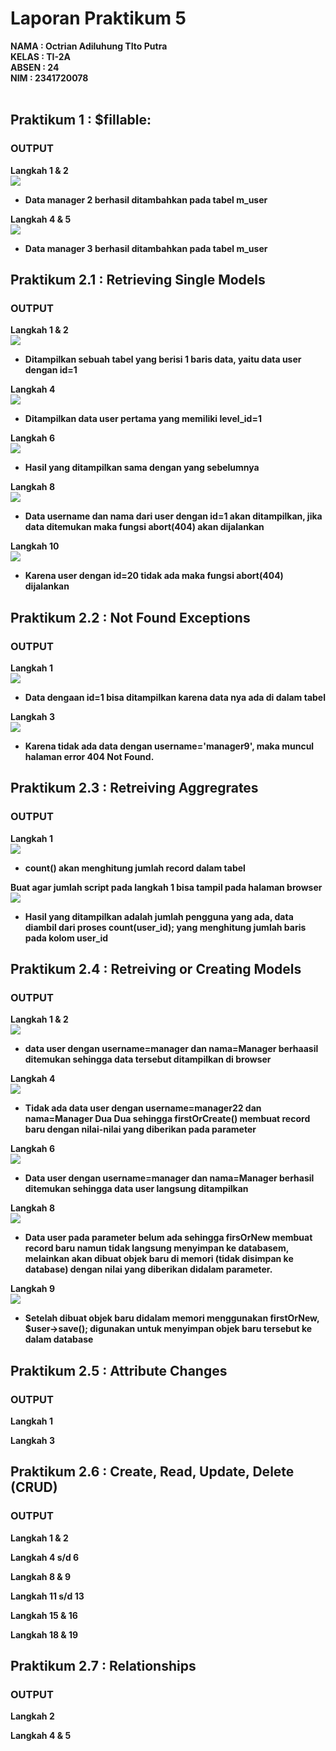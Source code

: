 # Laporan Praktikum 5
<b>NAMA : Octrian Adiluhung TIto Putra<b><br>
<b>KELAS : TI-2A<b><br>
<b>ABSEN : 24<b><br>
<b>NIM : 2341720078<b><br>
<br>

## Praktikum 1 : $fillable:
### OUTPUT
Langkah 1 & 2
<br>
<img src="img/1.1.png">
<br>
- Data manager 2 berhasil ditambahkan pada tabel m_user <br>

Langkah 4 & 5
<br>
<img src="img/1.2.png">
<br>
- Data manager 3 berhasil ditambahkan pada tabel m_user <br>

## Praktikum 2.1 : Retrieving Single Models 
### OUTPUT
Langkah 1 & 2
<br>
<img src="img/2.1.1.png">
<br>
- Ditampilkan sebuah tabel yang  berisi 1 baris data, yaitu data user dengan id=1 

Langkah 4
<br>
<img src="img/2.1.2.png">
<br>
- Ditampilkan data user pertama yang memiliki level_id=1

Langkah 6
<br>
<img src="img/2.1.3.png">
<br>
- Hasil yang ditampilkan sama dengan yang sebelumnya

Langkah 8
<br>
<img src="img/2.1.4.png">
<br>
- Data username dan nama dari user dengan id=1 akan ditampilkan, jika data ditemukan maka fungsi abort(404) akan dijalankan

Langkah 10
<br>
<img src="img/2.1.5.png">
<br>
- Karena user dengan id=20 tidak ada maka fungsi abort(404) dijalankan

## Praktikum 2.2 : Not Found Exceptions 
### OUTPUT
Langkah 1
<br>
<img src="img/2.2.1.png">
<br>
- Data dengaan id=1 bisa ditampilkan karena data nya ada di dalam tabel

Langkah 3
<br>
<img src="img/2.2.2.png">
<br>
- Karena tidak ada data dengan username='manager9', maka muncul halaman error 404 Not Found.

## Praktikum 2.3 : Retreiving Aggregrates
### OUTPUT
Langkah 1
<br>
<img src="img/2.3.1.png">
<br>
- count() akan menghitung jumlah record dalam tabel

Buat agar jumlah script pada langkah 1  bisa tampil pada halaman browser
<br>
<img src="img/2.3.2.png">
<br>
- Hasil yang ditampilkan adalah jumlah pengguna yang ada, data diambil dari proses count(user_id); yang menghitung jumlah baris pada kolom user_id

## Praktikum 2.4 : Retreiving or Creating Models
### OUTPUT
Langkah 1 & 2
<br>
<img src="img/2.4.1.png">
<br>
- data user dengan username=manager dan nama=Manager berhaasil ditemukan sehingga data tersebut ditampilkan di browser

Langkah 4
<br>
<img src="img/2.4.2.png">
<br>
- Tidak ada data user dengan username=manager22 dan nama=Manager Dua Dua sehingga firstOrCreate() membuat record baru dengan nilai-nilai yang diberikan pada parameter 

Langkah 6
<br>
<img src="img/2.4.3.png">
<br>
- Data user dengan username=manager dan nama=Manager berhasil ditemukan sehingga data user langsung ditampilkan

Langkah 8
<br>
<img src="img/2.4.4.png">
<br>
- Data user pada parameter belum ada sehingga firsOrNew membuat record baru namun tidak langsung menyimpan ke databasem, melainkan akan dibuat objek baru di memori (tidak disimpan ke database) dengan nilai yang diberikan didalam parameter.

Langkah 9
<br>
<img src="img/2.4.5.png">
<br>
- Setelah dibuat objek baru didalam memori menggunakan firstOrNew, $user->save(); digunakan untuk menyimpan objek baru tersebut ke dalam database

## Praktikum 2.5 : Attribute Changes 
### OUTPUT
Langkah 1
<br>
<img src="">
<br>

Langkah 3
<br>
<img src="">
<br>

## Praktikum 2.6 : Create, Read, Update, Delete (CRUD)
### OUTPUT
Langkah 1 & 2
<br>
<img src="">
<br>

Langkah 4 s/d 6
<br>
<img src="">
<br>

Langkah 8 & 9
<br>
<img src="">
<br>

Langkah 11 s/d 13
<br>
<img src="">
<br>

Langkah 15 & 16
<br>
<img src="">
<br>

Langkah 18 & 19
<br>
<img src="">
<br>

## Praktikum 2.7 : Relationships
### OUTPUT
Langkah 2
<br>
<img src="">
<br>

Langkah 4 & 5
<br>
<img src="">
<br>